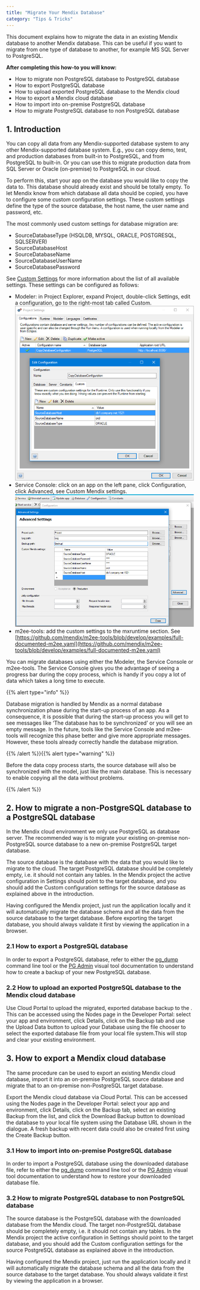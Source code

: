 ```yaml
---
title: "Migrate Your Mendix Database"
category: "Tips & Tricks"
---
```


This document explains how to migrate the data in an existing Mendix database to another Mendix database. This can be useful if you want to migrate from one type of database to another, for example MS SQL Server to PostgreSQL.

**After completing this how-to you will know:**

*   How to migrate non PostgreSQL database to PostgreSQL database
*   How to export PostgreSQL database
*   How to upload exported PostgreSQL database to the Mendix cloud
*   How to export a Mendix cloud database
*   How to import into on-premise PostgreSQL database
*   How to migrate PostgreSQL database to non PostgreSQL database

## 1. Introduction

You can copy all data from any Mendix-supported database system to any other Mendix-supported database system. E.g., you can copy demo, test, and production databases from built-in to PostgreSQL, and from PostgreSQL to built-in. Or you can use this to migrate production data from SQL Server or Oracle (on-premise) to PostgreSQL in our cloud.

To perform this, start your app on the database you would like to copy the data to. This database should already exist and should be totally empty. To let Mendix know from which database all data should be copied, you have to configure some custom configuration settings. These custom settings define the type of the source database, the host name, the user name and password, etc.

The most commonly used custom settings for database migration are:

*   SourceDatabaseType (HSQLDB, MYSQL, ORACLE, POSTGRESQL, SQLSERVER)
*   SourceDatabaseHost
*   SourceDatabaseName
*   SourceDatabaseUserName
*   SourceDatabasePassword

See [Custom Settings](/refguide6/custom-settings) for more information about the list of all available settings. These settings can be configured as follows:

*   Modeler: in Project Explorer, expand Project, double-click Settings, edit a configuration, go to the right-most tab called Custom.
    ![](attachments/19202917/19398970.png) 
*   Service Console: click on an app on the left pane, click Configuration, click Advanced, see Custom Mendix settings.
    ![](attachments/19202917/19398971.png) 
*   m2ee-tools: add the custom settings to the mxruntime section. See [https://github.com/mendix/m2ee-tools/blob/develop/examples/full-documented-m2ee.yaml](https://github.com/mendix/m2ee-tools/blob/develop/examples/full-documented-m2ee.yaml)

You can migrate databases using either the Modeler, the Service Console or m2ee-tools. The Service Console gives you the advantage of seeing a progress bar during the copy process, which is handy if you copy a lot of data which takes a long time to execute.

{{% alert type="info" %}}

Database migration is handled by Mendix as a normal database synchronization phase during the start-up process of an app. As a consequence, it is possible that during the start-up process you will get to see messages like ‘The database has to be synchronized’ or you will see an empty message. In the future, tools like the Service Console and m2ee-tools will recognize this phase better and give more appropriate messages. However, these tools already correctly handle the database migration.

{{% /alert %}}{{% alert type="warning" %}}

Before the data copy process starts, the source database will also be synchronized with the model, just like the main database. This is necessary to enable copying all the data without problems.

{{% /alert %}}

## 2. How to migrate a non-PostgreSQL database to a PostgreSQL database

In the Mendix cloud environment we only use PostgreSQL as database server. The recommended way is to migrate your existing on-premise non-PostgreSQL source database to a new on-premise PostgreSQL target database. 

The source database is the database with the data that you would like to migrate to the cloud. The target PostgreSQL database should be completely empty, i.e. it should not contain any tables. In the Mendix project the active configuration in Settings should point to the target database, and you should add the Custom configuration settings for the source database as explained above in the introduction.

Having configured the Mendix project, just run the application locally and it will automatically migrate the database schema and all the data from the source database to the target database. Before exporting the target database, you should always validate it first by viewing the application in a browser. 

### 2.1 How to export a PostgreSQL database

In order to export a PostgreSQL database, refer to either the [pg_dump](https://www.postgresql.org/docs/9.5/static/backup-dump.html) command line tool or the [PG Admin](https://www.pgadmin.org/docs/1.22/backup.html) visual tool documentation to understand how to create a backup of your new PostgreSQL database.

### 2.2 How to upload an exported PostgreSQL database to the Mendix cloud database

Use Cloud Portal to upload the migrated, exported database backup to the . This can be accessed using the Nodes page in the Developer Portal: select your app and environment, click Details, click on the Backup tab and use the Upload Data button to upload your Database using the file chooser to select the exported database file from your local file system.This will stop and clear your existing environment.

## 3\. How to export a Mendix cloud database

The same procedure can be used to export an existing Mendix cloud database, import it into an on-premise PostgreSQL source database and migrate that to an on-premise non-PostgreSQL target database.

Export the Mendix cloud database via Cloud Portal. This can be accessed using the Nodes page in the Developer Portal: select your app and environment, click Details, click on the Backup tab, select an existing Backup from the list, and click the Download Backup button to download the database to your local file system using the Database URL shown in the dialogue. A fresh backup with recent data could also be created first using the Create Backup button.

### 3.1 How to import into on-premise PostgreSQL database

In order to import a PostgreSQL database using the downloaded database file, refer to either the [pg_dump](https://www.postgresql.org/docs/9.5/static/backup-dump.html) command line tool or the [PG Admin](https://www.pgadmin.org/docs/1.22/restore.html) visual tool documentation to understand how to restore your downloaded database file.

### 3.2 How to migrate PostgreSQL database to non PostgreSQL database

The source database is the PostgreSQL database with the downloaded database from the Mendix cloud. The target non-PostgreSQL database should be completely empty, i.e. it should not contain any tables. In the Mendix project the active configuration in Settings should point to the target database, and you should add the Custom configuration settings for the source PostgreSQL database as explained above in the introduction.

Having configured the Mendix project, just run the application locally and it will automatically migrate the database schema and all the data from the source database to the target database. You should always validate it first by viewing the application in a browser.
